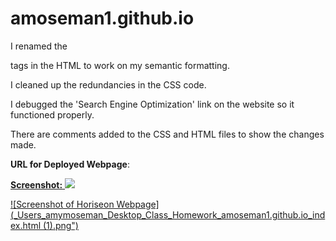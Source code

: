 # amoseman1.github.io

I renamed the <div> tags in the HTML to work on my semantic formatting.

I cleaned up the redundancies in the CSS code.

I debugged the 'Search Engine Optimization' link on the website so it functioned properly.

There are comments added to the CSS and HTML files to show the changes made.

**URL for Deployed Webpage**:
<a href=https://amoseman1.github.io/>

**Screenshot:**
<img src="_Users_amymoseman_Desktop_Class_Homework_amoseman1.github.io_index.html (1).png" />

![Screenshot of Horiseon Webpage](\_Users_amymoseman_Desktop_Class_Homework_amoseman1.github.io_index.html (1).png")
